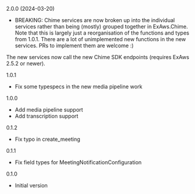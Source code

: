 2.0.0 (2024-03-20)
* BREAKING: Chime services are now broken up into the individual services rather than being
(mostly) grouped together in ExAws.Chime. Note that this is largely just a reorganisation of the
functions and types from 1.0.1. There are a lot of unimplemented new functions in the new
services. PRs to implement them are welcome :)

The new services now call the new Chime SDK endpoints (requires ExAws 2.5.2 or newer).

1.0.1
* Fix some typespecs in the new media pipeline work

1.0.0
* Add media pipeline support
* Add transcription support

0.1.2
* Fix typo in create_meeting

0.1.1
* Fix field types for MeetingNotificationConfiguration

0.1.0
* Initial version
